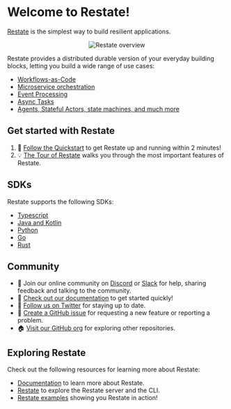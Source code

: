 # Welcome to Restate!

[Restate](https://restate.dev) is the simplest way to build resilient applications.

<p align="center">
  <picture>
    <source media="(prefers-color-scheme: dark)" srcset="https://restate.dev/blog/announcing-restate-1.0-restate-cloud-and-our-seed-funding-round/title_figure_hudf3f5cd4c2c091de8198c7c4b273b831_2636815_6620x0_resize_q75_h2_box_3.webp">
    <source media="(prefers-color-scheme: light)" srcset="https://restate.dev/blog/announcing-restate-1.0-restate-cloud-and-our-seed-funding-round/title_figure_hudf3f5cd4c2c091de8198c7c4b273b831_2636815_6620x0_resize_q75_h2_box_3.webp">
    <img alt="Restate overview" src="https://restate.dev/blog/announcing-restate-1.0-restate-cloud-and-our-seed-funding-round/title_figure_hudf3f5cd4c2c091de8198c7c4b273b831_2636815_6620x0_resize_q75_h2_box_3.webp">
  </picture>
</p>

Restate provides a distributed durable version of your everyday building blocks, letting you build a wide range of use cases:

* [Workflows-as-Code](https://docs.restate.dev/use-cases/workflows)
* [Microservice orchestration](https://docs.restate.dev/use-cases/microservice-orchestration)
* [Event Processing](https://docs.restate.dev/use-cases/event-processing)
* [Async Tasks](https://docs.restate.dev/use-cases/async-tasks)
* [Agents, Stateful Actors, state machines, and much more](https://github.com/restatedev/examples)

## Get started with Restate

1. 🚀 [Follow the Quickstart](https://docs.restate.dev/get_started/quickstart) to get Restate up and running within 2 minutes!
1. 💡 [The Tour of Restate](https://docs.restate.dev/get_started/tour) walks you through the most important features of Restate.

## SDKs

Restate supports the following SDKs:

* [Typescript](https://github.com/restatedev/sdk-typescript)
* [Java and Kotlin](https://github.com/restatedev/sdk-java)
* [Python](https://github.com/restatedev/sdk-python)
* [Go](https://github.com/restatedev/sdk-go)
* [Rust](https://github.com/restatedev/sdk-rust)

## Community

* 🤗️ Join our online community on [Discord](https://discord.gg/skW3AZ6uGd) or [Slack](https://join.slack.com/t/restatecommunity/shared_invite/zt-2v9gl005c-WBpr167o5XJZI1l7HWKImA) for help, sharing feedback and talking to the community.
* 📖 [Check out our documentation](https://docs.restate.dev) to get started quickly!
* 📣 [Follow us on Twitter](https://x.com/restatedev) for staying up to date.
* 🙋 [Create a GitHub issue](https://github.com/restatedev/restate/issues) for requesting a new feature or reporting a problem.
* 🏠 [Visit our GitHub org](https://github.com/restatedev) for exploring other repositories.

## Exploring Restate

Check out the following resources for learning more about Restate:

* [Documentation](https://docs.restate.dev) to learn more about Restate.
* [Restate](https://github.com/restatedev/restate) to explore the Restate server and the CLI.
* [Restate examples](https://github.com/restatedev/examples) showing you Restate in action!

